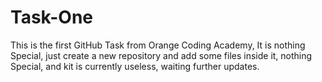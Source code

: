 # Task-One
This is the first GitHub Task from Orange Coding Academy, It is nothing Special, just create a new repository and add some files inside it, nothing Special, and kit is currently useless, waiting further updates.
